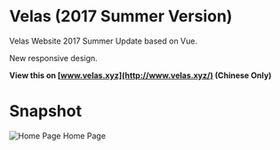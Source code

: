 # Velas (2017 Summer Version)

Velas Website 2017 Summer Update based on Vue.

New responsive design.

**View this on [www.velas.xyz](http://www.velas.xyz/) (Chinese Only)**

# Snapshot

![Home Page](http://o7a3i0m1t.bkt.clouddn.com/image/website/screenshot-velas.xyz.png)
Home Page
